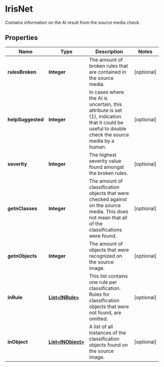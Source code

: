 

# IrisNet

Contains information on the AI result from the source media check.

## Properties

Name | Type | Description | Notes
------------ | ------------- | ------------- | -------------
**rulesBroken** | **Integer** | The amount of broken rules that are contained in the source media. |  [optional]
**helpSuggested** | **Integer** | In cases where the AI is uncertain, this attribute is set (1), indication that it could be useful to double check the source media by a human. |  [optional]
**severity** | **Integer** | The highest severity value found amongst the broken rules. |  [optional]
**getnClasses** | **Integer** | The amount of classification objects that were checked against on the source media. This does not mean that all of the classifications were found. |  [optional]
**getnObjects** | **Integer** | The amount of objects that were recognized on the source image. |  [optional]
**inRule** | [**List&lt;INRule&gt;**](INRule.md) | This list contains one rule per classification. Rules for classification objects that were not found, are omitted. |  [optional]
**inObject** | [**List&lt;INObject&gt;**](INObject.md) | A list of all instances of the classification objects found on the source image. |  [optional]



